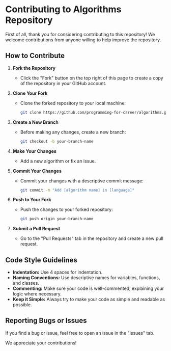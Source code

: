 # Contributing to Algorithms Repository

First of all, thank you for considering contributing to this repository! We welcome contributions from anyone willing to help improve the repository.

## How to Contribute

1. **Fork the Repository**

   - Click the "Fork" button on the top right of this page to create a copy of the repository in your GitHub account.

2. **Clone Your Fork**

   - Clone the forked repository to your local machine:

     ```bash
     git clone https://github.com/programming-for-career/algorithms.git
     ```

3. **Create a New Branch**

   - Before making any changes, create a new branch:

     ```bash
     git checkout -b your-branch-name
     ```

4. **Make Your Changes**

   - Add a new algorithm or fix an issue.

5. **Commit Your Changes**

   - Commit your changes with a descriptive commit message:

     ```bash
     git commit -m "Add [algorithm name] in [language]"
     ```

6. **Push to Your Fork**

   - Push the changes to your forked repository:

     ```bash
     git push origin your-branch-name
     ```

7. **Submit a Pull Request**
   - Go to the "Pull Requests" tab in the repository and create a new pull request.

## Code Style Guidelines

- **Indentation:** Use 4 spaces for indentation.
- **Naming Conventions:** Use descriptive names for variables, functions, and classes.
- **Commenting:** Make sure your code is well-commented, explaining your logic where necessary.
- **Keep it Simple:** Always try to make your code as simple and readable as possible.

## Reporting Bugs or Issues

If you find a bug or issue, feel free to open an issue in the "Issues" tab.

We appreciate your contributions!
